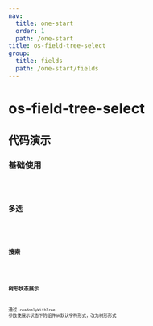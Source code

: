 ```yaml
---
nav:
  title: one-start
  order: 1
  path: /one-start
title: os-field-tree-select
group:
  title: fields
  path: /one-start/fields
---
```


# os-field-tree-select

## 代码演示

### 基础使用

<code src="../demos/field-tree-select/simple.tsx" />

### 多选

<code src="../demos/field-tree-select/multiple.tsx" />

### 搜索

<code src="../demos/field-tree-select/search.tsx" />

### 树形状态展示

通过 `readonlyWithTree` 参数使展示状态下的组件从默认字符形式，改为树形形式

<code src="../demos/field-tree-select/readonly-with-tree.tsx" />

<API exports='["Settings", "Requests"]' src="../components/fields/tree-select.tsx"></API>
